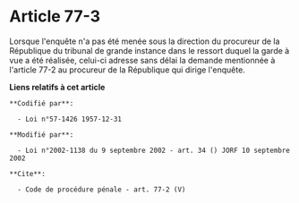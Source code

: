 # Article 77-3

Lorsque l'enquête n'a pas été menée sous la direction du procureur de la République du tribunal de grande instance dans le
ressort duquel la garde à vue a été réalisée, celui-ci adresse sans délai la demande mentionnée à l'article 77-2 au procureur
de la République qui dirige l'enquête.

**Liens relatifs à cet article**

	**Codifié par**:

	  - Loi n°57-1426 1957-12-31

	**Modifié par**:

	  - Loi n°2002-1138 du 9 septembre 2002 - art. 34 () JORF 10 septembre 2002

	**Cite**:

	  - Code de procédure pénale - art. 77-2 (V)
